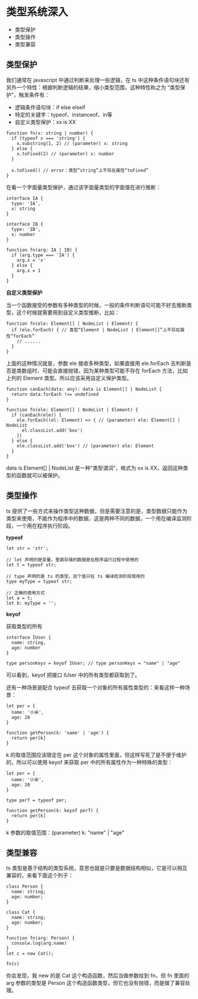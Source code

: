 # 类型系统深入
- 类型保护
- 类型操作
- 类型兼容


## 类型保护
我们通常在 javascript 中通过判断来处理一些逻辑，在 ts 中这种条件语句块还有另外一个特性：根据判断逻辑的结果，缩小类型范围，这种特性称之为 “类型保护”，触发条件有：

- 逻辑条件语句块：if else elseif
- 特定的关键字：typeof、instanceof、in等
- 自定义类型保护：xx is XX

```
function fn(x: string | number) {
  if (typeof x === 'string') {
    x.substring(1, 2) // (parameter) x: string
  } else {
    x.toFixed(2) // (parameter) x: number
  }
  
  x.toFixed() // error：类型“string”上不存在属性“toFixed”
}
```

在看一个字面量类型保护，通过该字面量类型的字面值在进行推断：

```
interface IA {
  type: 'IA',
  x: string
}

interface IB {
  type: 'IB',
  x: number
}

function fn(arg: IA | IB) {
  if (arg.type === 'IA') {
    arg.x = 'x'
  } else {
    arg.x = 1
  }
}
```

**自定义类型保护**

当一个函数接受的参数有多种类型的时候，一般的条件判断语句可能不好去推断类型，这个时候就需要用到自定义类型推断，比如：

```
function fn(ele: Element[] | NodeList | Element) {
  if (ele.forEach) { // 类型“Element | NodeList | Element[]”上不存在属性“forEach”
    // ......
  }
}
```

上面的这种情况就是，参数 ele 接收多种类型，如果直接用 ele.forEach 去判断是否是类数组时，可能会直接抛错，因为某种类型可能不存在 forEach 方法，比如上列的 Element 类型。所以应该采用自定义保护类型。

```
function canEach(data: any): data is Element[] | NodeList {
  return data.forEach !== undefined
}

function fn(ele: Element[] | NodeList | Element) {
  if (canEach(ele)) {
    ele.forEach((el: Element) => { // (parameter) ele: Element[] | NodeList
      el.classList.add('box')
    })
  } else {
    ele.classList.add('box') // (parameter) ele: Element
  }
}
```

data is Element[] | NodeList 是一种“类型谓词”，格式为 xx is XX，返回这种类型的函数就可以被保护。



## 类型操作
ts 提供了一些方式来操作类型这种数据，但是需要注意的是，类型数据只能作为类型来使用，不能作为程序中的数据，这是两种不同的数据，一个用在编译监测阶段，一个用在程序执行阶段。

**typeof**

```
let str = 'str';

// let 声明的是变量，里面存储的数据是在程序运行过程中使用的
let t = typeof str;

// type 声明的是 ts 的类型，这个值只在 ts 编译检测阶段使用的
type myType = typeof str;

// 正确的使用方式
let a = t;
let b: myType = '';
```

**keyof**

获取类型的所有

```
interface IUser {
  name: string,
  age: number
}

type personKeys = keyof IUser; // type personKeys = "name" | "age"
```

可以看到，keyof 把接口 IUser 中的所有类型都获取到了。

还有一种场景是配合 typeof 去获取一个对象的所有属性类型的：来看这样一种场景：

```
let per = {
  name: '小米',
  age: 20
}

function getPerson(k: 'name' | 'age') {
  return per[k]
}
```

k 的取值范围应该限定在 per 这个对象的属性里面，但这样写死了是不便于维护的，所以可以使用 keyof 来获取 per 中的所有属性作为一种特殊的类型：

```
let per = {
  name: '小米',
  age: 20
}

type perT = typeof per;

function getPerson(k: keyof perT) {
  return per[k]
}
```

k 参数的取值范围：(parameter) k: "name" | "age"


## 类型兼容
ts 类型是基于结构的类型系统，意思也就是只要是数据结构相似，它是可以相互兼容的，来看下面这个列子：

```
class Person {
  name: string;
  age: number;
}

class Cat {
  name: string;
  age: number;
}

function fn(arg: Person) {
  console.log(arg.name)
}
let c = new Cat();

fn(c)
```

你会发现，我 new 的是 Cat 这个构造函数，然后当做参数给到 fn，但 fn 里面的 arg 参数的类型是 Person 这个构造函数类型，但它也没有抛错，而是做了兼容处理。













